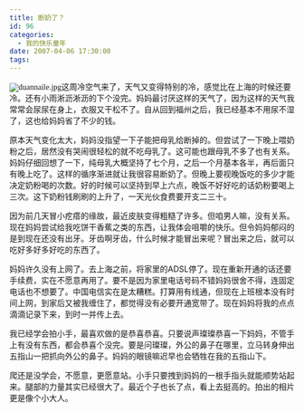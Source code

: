 ```yaml
---
title: 断奶了？
id: 96
categories:
  - 我的快乐童年
date: 2007-04-06 17:30:00
tags:
---
```


<span style="FONT-FAMILY: 宋体">![duannaile.jpg](http://www.candreams.com/images/2007/06/duannaile-tn.jpg "duannaile.jpg")这周冷空气来了，天气又变得特别的冷，感觉比在上海的时候还要冷。还有小雨淅沥淅沥的下个没完。妈妈最讨厌这样的天气了，因为这样的天气我常常会尿尿在身上，衣服又干松不了。自从回到福州之后，我已经基本不用尿不湿了，这也给妈妈省了不少的钱。</span>

<span style="FONT-FAMILY: 宋体; mso-ascii-font-family: 'Times New Roman'; mso-hansi-font-family: 'Times New Roman'">原本天气变化太大，妈妈没指望一下子能把母乳给断掉的。但尝试了一下晚上喂奶粉之后，居然没有哭闹很轻松的就不吃母乳了。这可能也跟母乳不多了也有关系。妈妈仔细回想了一下，纯母乳大概坚持了七个月，之后一个月基本各半，再后面只有晚上吃了。这样的循序渐进就让我很容易断奶了。但晚上要视晚饭吃的多少才能决定奶粉喝的次数。好的时候可以坚持到早上六点，晚饭不好好吃的话奶粉要喝上三次。这下奶粉钱刷刷的上升了，一天光伙食费要开支二三十。</span>

<span style="FONT-FAMILY: 宋体; mso-ascii-font-family: 'Times New Roman'; mso-hansi-font-family: 'Times New Roman'">因为前几天冒小疙瘩的缘故，最近皮肤变得粗糙了许多。但咱男人嘛，没有关系。现在妈妈尝试给我吃饼干香蕉之类的东西，让我体会咀嚼的快乐。但令妈妈郁闷的是到现在还没有出牙。牙齿啊牙齿，什么时候才能冒出来呢？冒出来之后，就可以吃好多好多好吃的东西了。</span>

<span style="FONT-FAMILY: 宋体; mso-ascii-font-family: 'Times New Roman'; mso-hansi-font-family: 'Times New Roman'">妈妈许久没有上网了。去上海之前，将家里的</span><span>ADSL</span><span style="FONT-FAMILY: 宋体; mso-ascii-font-family: 'Times New Roman'; mso-hansi-font-family: 'Times New Roman'">停了。现在重新开通的话还要手续费，实在不愿意再用了。要不是因为家里电话号码不错妈妈很舍不得，连固定电话也不想要了。中国电信实在是太糟糕。打算用有线通，但现在上班根本没有时间上网，到家后又被我缠住了，都觉得没有必要开通宽带了。现在妈妈将我的点点滴滴记录下来，到时一并传上去。</span>

<span style="FONT-FAMILY: 宋体; mso-ascii-font-family: 'Times New Roman'; mso-hansi-font-family: 'Times New Roman'">我已经学会拍小手，最喜欢做的是恭喜恭喜。只要说声璨璨恭喜一下妈妈，不管手上有没有东西，都会恭喜个没完。要是问璨璨，外公的鼻子在哪里，立马转身伸出五指山一把抓向外公的鼻子。妈妈的眼镜嘛迟早也会牺牲在我的五指山下。</span>

<span>爬还是没学会，不愿意，更愿意站。小手只要拽到妈妈的一根手指头就能顺势站起来。腿部的力量其实已经很大了。最近个子也长了点，看上去挺高的。拍出的相片更是像个小大人。</span>